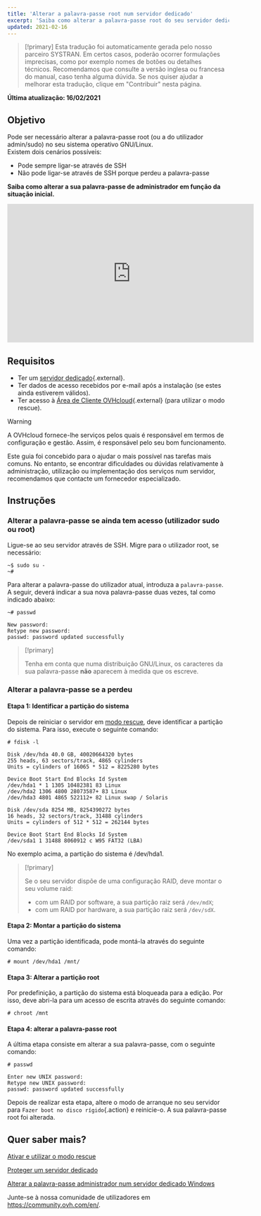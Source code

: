 ```yaml
---
title: 'Alterar a palavra-passe root num servidor dedicado'
excerpt: 'Saiba como alterar a palavra-passe root do seu servidor dedicado'
updated: 2021-02-16
---
```


> [!primary]
> Esta tradução foi automaticamente gerada pelo nosso parceiro SYSTRAN. Em certos casos, poderão ocorrer formulações imprecisas, como por exemplo nomes de botões ou detalhes técnicos. Recomendamos que consulte a versão inglesa ou francesa do manual, caso tenha alguma dúvida. Se nos quiser ajudar a melhorar esta tradução, clique em "Contribuir" nesta página.
>

**Última atualização: 16/02/2021**

## Objetivo

Pode ser necessário alterar a palavra-passe root (ou a do utilizador admin/sudo) no seu sistema operativo GNU/Linux.
<br>Existem dois cenários possíveis:

- Pode sempre ligar-se através de SSH
- Não pode ligar-se através de SSH porque perdeu a palavra-passe

**Saiba como alterar a sua palavra-passe de administrador em função da situação inicial.**

<iframe width="560" height="315" src="https://www.youtube.com/embed/gi7JqUvcEt0" frameborder="0" allow="accelerometer; autoplay; encrypted-media; gyroscope; picture-in-picture" allowfullscreen></iframe>

## Requisitos

- Ter um [servidor dedicado](https://www.ovhcloud.com/pt/bare-metal/){.external}.
- Ter dados de acesso recebidos por e-mail após a instalação (se estes ainda estiverem válidos).
- Ter acesso à [Área de Cliente OVHcloud](https://www.ovh.com/auth/?action=gotomanager&from=https://www.ovh.pt/&ovhSubsidiary=pt){.external} (para utilizar o modo rescue).

> [!warning]
>A OVHcloud fornece-lhe serviços pelos quais é responsável em termos de configuração e gestão. Assim, é responsável pelo seu bom funcionamento.
>
>Este guia foi concebido para o ajudar o mais possível nas tarefas mais comuns. No entanto, se encontrar dificuldades ou dúvidas relativamente à administração, utilização ou implementação dos serviços num servidor, recomendamos que contacte um fornecedor especializado.
>

## Instruções

### Alterar a palavra-passe se ainda tem acesso (utilizador sudo ou root)

Ligue-se ao seu servidor através de SSH. Migre para o utilizador root, se necessário:

```
~$ sudo su -
~#
```

Para alterar a palavra-passe do utilizador atual, introduza a `palavra-passe`. A seguir, deverá indicar a sua nova palavra-passe duas vezes, tal como indicado abaixo:

```
~# passwd

New password:
Retype new password:
passwd: password updated successfully
```

> [!primary]
>
> Tenha em conta que numa distribuição GNU/Linux, os caracteres da sua palavra-passe **não** aparecem à medida que os escreve.
>

### Alterar a palavra-passe se a perdeu

#### Etapa 1: Identificar a partição do sistema

Depois de reiniciar o servidor em [modo rescue](/pages/cloud/dedicated/rescue_mode), deve identificar a partição do sistema. Para isso, execute o seguinte comando:

```
# fdisk -l

Disk /dev/hda 40.0 GB, 40020664320 bytes
255 heads, 63 sectors/track, 4865 cylinders
Units = cylinders of 16065 * 512 = 8225280 bytes

Device Boot Start End Blocks Id System
/dev/hda1 * 1 1305 10482381 83 Linux
/dev/hda2 1306 4800 28073587+ 83 Linux
/dev/hda3 4801 4865 522112+ 82 Linux swap / Solaris

Disk /dev/sda 8254 MB, 8254390272 bytes
16 heads, 32 sectors/track, 31488 cylinders
Units = cylinders of 512 * 512 = 262144 bytes

Device Boot Start End Blocks Id System
/dev/sda1 1 31488 8060912 c W95 FAT32 (LBA)
```

No exemplo acima, a partição do sistema é /dev/hda1.

> [!primary]
>
> Se o seu servidor dispõe de uma configuração RAID, deve montar o seu volume raid:
>
> - com um RAID por software, a sua partição raiz será `/dev/mdX`;
> - com um RAID por hardware, a sua partição raiz será `/dev/sdX`.
>

#### Etapa 2: Montar a partição do sistema

Uma vez a partição identificada, pode montá-la através do seguinte comando:

```
# mount /dev/hda1 /mnt/
```

#### Etapa 3: Alterar a partição root

Por predefinição, a partição do sistema está bloqueada para a edição. Por isso, deve abri-la para um acesso de escrita através do seguinte comando:

```
# chroot /mnt
```

#### Etapa 4: alterar a palavra-passe root

A última etapa consiste em alterar a sua palavra-passe, com o seguinte comando:

```
# passwd

Enter new UNIX password:
Retype new UNIX password:
passwd: password updated successfully
```

Depois de realizar esta etapa, altere o modo de arranque no seu servidor para `Fazer boot no disco rígido`{.action} e reinicie-o. A sua palavra-passe root foi alterada.

## Quer saber mais?

[Ativar e utilizar o modo rescue](/pages/cloud/dedicated/rescue_mode)

[Proteger um servidor dedicado](/pages/cloud/dedicated/securing-a-dedicated-server)

[Alterar a palavra-passe administrador num servidor dedicado Windows](/pages/cloud/dedicated/changing-admin-password-on-windows)

Junte-se à nossa comunidade de utilizadores em <https://community.ovh.com/en/>.